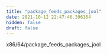 ```yaml
---
title: "package_feeds_packages_jool"
date: 2021-10-12 22:47:46.396164
hidden: false
draft: false
---
```


x86/64/package_feeds_packages_jool

